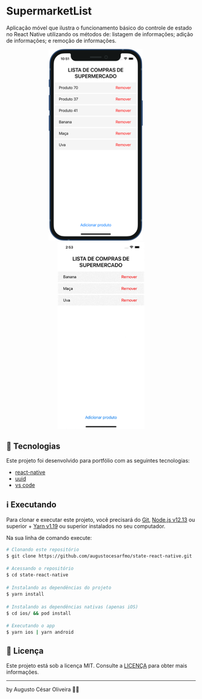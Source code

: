 # SupermarketList

Aplicação móvel que ilustra o funcionamento básico do controle de estado no React Native utilizando os métodos de: listagem de informações; adição de informações; e remoção de informações.

<p align="center">
    <img alt="SupermarketList screenshot" title="SupermarketList screenshot" src="https://github.com/augustocesarfmo/state-react-native/blob/master/media/print_screen_01.png?raw=true" width="250px" />&emsp;&emsp;<img alt="SupermarketList gif" title="SupermarketList gif" src="https://github.com/augustocesarfmo/state-react-native/blob/master/media/screen_recording_01.gif?raw=true" width="230px" />
</p>

## 🚀 Tecnologias

Este projeto foi desenvolvido para portfólio com as seguintes tecnologias:

- [react-native](https://reactnative.dev/)
- [uuid](https://www.npmjs.com/package/uuid)
- [vs code][vc]

## ℹ️ Executando

Para clonar e executar este projeto, você precisará do [Git](https://git-scm.com), [Node.js v12.13][nodejs] ou superior + [Yarn v1.19][yarn] ou superior instalados no seu computador.

Na sua linha de comando execute:

```bash
# Clonando este repositório
$ git clone https://github.com/augustocesarfmo/state-react-native.git

# Acessando o repositório
$ cd state-react-native

# Instalando as dependências do projeto
$ yarn install

# Instalando as dependências nativas (apenas iOS)
$ cd ios/ && pod install

# Executando o app
$ yarn ios | yarn android
```

## 📝 Licença

Este projeto está sob a licença MIT. Consulte a [LICENÇA](https://github.com/augustocesarfmo/state-react-native/blob/master/LICENSE.md) para obter mais informações.

---

by Augusto César Oliveira 👐🏼

[nodejs]: https://nodejs.org/
[yarn]: https://yarnpkg.com/
[vc]: https://code.visualstudio.com/
